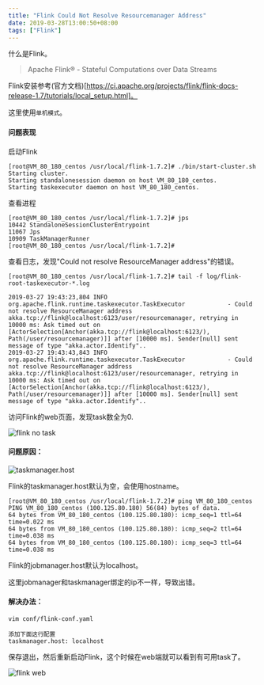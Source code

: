 ```yaml
---
title: "Flink Could Not Resolve Resourcemanager Address"
date: 2019-03-28T13:00:50+08:00
tags: ["Flink"]
---
```


什么是Flink。

> Apache Flink® - Stateful Computations over Data Streams

Flink安装参考(官方文档)[https://ci.apache.org/projects/flink/flink-docs-release-1.7/tutorials/local_setup.html]。

这里使用`单机模式`。

#### 问题表现

启动Flink

```
[root@VM_80_180_centos /usr/local/flink-1.7.2]# ./bin/start-cluster.sh 
Starting cluster.
Starting standalonesession daemon on host VM_80_180_centos.
Starting taskexecutor daemon on host VM_80_180_centos.
```

查看进程

```
[root@VM_80_180_centos /usr/local/flink-1.7.2]# jps
10442 StandaloneSessionClusterEntrypoint
11067 Jps
10909 TaskManagerRunner
[root@VM_80_180_centos /usr/local/flink-1.7.2]# 
```

查看日志，发现"Could not resolve ResourceManager address"的错误。

```
[root@VM_80_180_centos /usr/local/flink-1.7.2]# tail -f log/flink-root-taskexecutor-*.log

2019-03-27 19:43:23,804 INFO  org.apache.flink.runtime.taskexecutor.TaskExecutor            - Could not resolve ResourceManager address akka.tcp://flink@localhost:6123/user/resourcemanager, retrying in 10000 ms: Ask timed out on [ActorSelection[Anchor(akka.tcp://flink@localhost:6123/), Path(/user/resourcemanager)]] after [10000 ms]. Sender[null] sent message of type "akka.actor.Identify"..
2019-03-27 19:43:43,843 INFO  org.apache.flink.runtime.taskexecutor.TaskExecutor            - Could not resolve ResourceManager address akka.tcp://flink@localhost:6123/user/resourcemanager, retrying in 10000 ms: Ask timed out on [ActorSelection[Anchor(akka.tcp://flink@localhost:6123/), Path(/user/resourcemanager)]] after [10000 ms]. Sender[null] sent message of type "akka.actor.Identify"..
```

访问Flink的web页面，发现task数全为0.

![flink no task](https://static.liudon.com/63c9befaly1g1igknr8lyj21ae09874j.jpg)

#### 问题原因：

![taskmanager.host](https://static.liudon.com/63c9befaly1g1igoreyi9j20oz04mdg7.jpg)

Flink的taskmanager.host默认为空，会使用hostname。

```
[root@VM_80_180_centos /usr/local/flink-1.7.2]# ping VM_80_180_centos
PING VM_80_180_centos (100.125.80.180) 56(84) bytes of data.
64 bytes from VM_80_180_centos (100.125.80.180): icmp_seq=1 ttl=64 time=0.022 ms
64 bytes from VM_80_180_centos (100.125.80.180): icmp_seq=2 ttl=64 time=0.038 ms
64 bytes from VM_80_180_centos (100.125.80.180): icmp_seq=3 ttl=64 time=0.038 ms
```

Flink的jobmanager.host默认为localhost。

这里jobmanager和taskmanager绑定的ip不一样，导致出错。

#### 解决办法：

```
vim conf/flink-conf.yaml

添加下面这行配置
taskmanager.host: localhost
```

保存退出，然后重新启动Flink，这个时候在web端就可以看到有可用task了。

![flink web](https://static.liudon.com/63c9befaly1g1ih665ffjj21a709374r.jpg)
